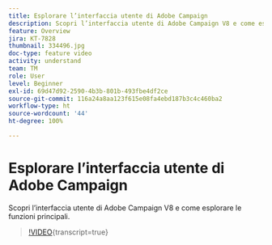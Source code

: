 ```yaml
---
title: Esplorare l’interfaccia utente di Adobe Campaign
description: Scopri l’interfaccia utente di Adobe Campaign V8 e come esplorare le funzioni principali.
feature: Overview
jira: KT-7828
thumbnail: 334496.jpg
doc-type: feature video
activity: understand
team: TM
role: User
level: Beginner
exl-id: 69d47d92-2590-4b3b-801b-493fbe4df2ce
source-git-commit: 116a24a8aa123f615e08fa4ebd187b3c4c460ba2
workflow-type: ht
source-wordcount: '44'
ht-degree: 100%

---
```


# Esplorare l’interfaccia utente di Adobe Campaign

Scopri l’interfaccia utente di Adobe Campaign V8 e come esplorare le funzioni principali.

>[!VIDEO](https://video.tv.adobe.com/v/334496?quality=12&learn=on){transcript=true}
